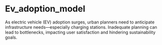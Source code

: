 # Ev_adoption_model
As electric vehicle (EV) adoption surges, urban planners need to anticipate infrastructure needs—especially charging stations. Inadequate planning can lead to bottlenecks, impacting user satisfaction and hindering sustainability goals.
